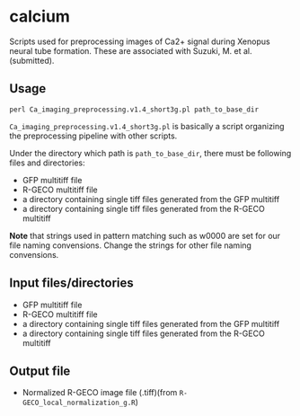 # calcium
Scripts used for preprocessing images of Ca2+ signal during Xenopus neural tube formation. These are associated with Suzuki, M. et al. (submitted).

## Usage
```
perl Ca_imaging_preprocessing.v1.4_short3g.pl path_to_base_dir
```
`Ca_imaging_preprocessing.v1.4_short3g.pl` is basically a script organizing the preprocessing pipeline with other scripts.

Under the directory which path is `path_to_base_dir`, there must be following files and directories:
- GFP multitiff file
- R-GECO multitiff file
- a directory containing single tiff files generated from the GFP multitiff
- a directory containing single tiff files generated from the R-GECO multitiff

__Note__ that strings used in pattern matching such as w0000 are set for our file naming convensions. Change the strings for other file naming convensions.

## Input files/directories
- GFP multitiff file
- R-GECO multitiff file
- a directory containing single tiff files generated from the GFP multitiff
- a directory containing single tiff files generated from the R-GECO multitiff

## Output file
- Normalized R-GECO image file (.tiff)(from `R-GECO_local_normalization_g.R`)

